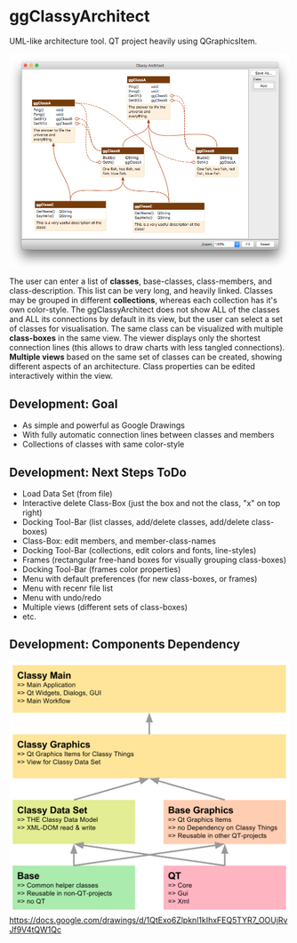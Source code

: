 # ggClassyArchitect

UML-like architecture tool. QT project heavily using QGraphicsItem.

![](Classy%20Architect%20Screen%20Shot.png)

The user can enter a list of **classes**, base-classes, class-members, and class-description. This list can be very long, and heavily linked. Classes may be grouped in different **collections**, whereas each collection has it's own color-style. The ggClassyArchitect does not show ALL of the classes and ALL its connections by default in its view, but the user can select a set of classes for visualisation. The same class can be visualized with multiple **class-boxes** in the same view. The viewer displays only the shortest connection lines (this allows to draw charts with less tangled connections). **Multiple views** based on the same set of classes can be created, showing different aspects of an architecture. Class properties can be edited interactively within the view.

## Development: Goal
- As simple and powerful as Google Drawings
- With fully automatic connection lines between classes and members
- Collections of classes with same color-style

## Development: Next Steps ToDo
- Load Data Set (from file)
- Interactive delete Class-Box (just the box and not the class, "x" on top right)
- Docking Tool-Bar (list classes, add/delete classes, add/delete class-boxes)
- Class-Box: edit members, and member-class-names
- Docking Tool-Bar (collections, edit colors and fonts, line-styles)
- Frames (rectangular free-hand boxes for visually grouping class-boxes)
- Docking Tool-Bar (frames color properties)
- Menu with default preferences (for new class-boxes, or frames)
- Menu with recenr file list
- Menu with undo/redo
- Multiple views (different sets of class-boxes)
- etc.

## Development: Components Dependency
![](Classy%20Architect%20Components%20Dependency.svg)
https://docs.google.com/drawings/d/1QtExo6Zlpknl1kIhxFEQ5TYR7_OOUjRvJf9V4tQW1Qc
